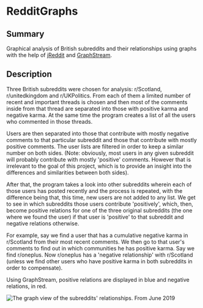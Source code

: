 # RedditGraphs

## Summary

Graphical analysis of British subreddits and their relationships using graphs with the help of [jReddit](https://github.com/jReddit/jReddit) and [GraphStream](http://graphstream-project.org).


## Description

Three British subreddits were chosen for analysis: r/Scotland, r/unitedkingdom and r/UKPolitics. From each of them a limited number of recent and important threads is chosen and then most of the comments inside from that thread are separated into those with positive karma and negative karma. At the same time the program creates a list of all the users who commented in those threads.

Users are then separated into those that contribute with mostly negative comments to that particular subreddit and those that contribute with mostly positive comments. The user lists are filtered in order to keep a similar number on both sides. (Note: obviously, most users in any given subreddit will probably contribute with mostly 'positive' comments. However that is irrelevant to the goal of this project, which is to provide an insight into the differences and similarities between both sides).

After that, the program takes a look into other subreddits wherein each of those users has posted recently and the process is repeated, with the difference being that, this time, new users are not added to any list. We get to see in which subreddits those users contribute 'positively', which, then, become positive relations for one of the three original subreddits (the one where we found the user) if that user is 'positive' to that subreddit and negative relations otherwise.

For example, say we find a user that has a cumulative negative karma in r/Scotland from their most recent comments. We then go to that user's comments to find out in which communities he has positive karma. Say we find r/oneplus. Now r/oneplus has a 'negative relationship' with r/Scotland (unless we find other users who have positive karma in both subreddits in order to compensate).

Using GraphStream, positive relations are displayed in blue and negative relations, in red.

![The graph view of the subreddits' relationships. From June 2019](https://i.imgur.com/pmL8ufb.png)
